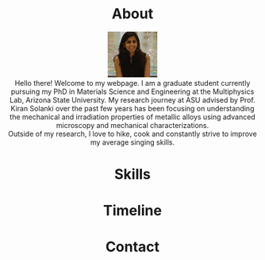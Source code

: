 
<div align = "center">
<h1 align="center">
About
</h1>
  
<p align = center>
<img width="20%" height="20%" src="/images/soundaryasrinivasan3.JPG"> <br>
Hello there! Welcome to my webpage. I am a graduate student currently pursuing my PhD in Materials Science and Engineering at the Multiphysics Lab, Arizona State University. My research journey at ASU advised by Prof. Kiran Solanki over the past few years has been focusing on understanding the mechanical and irradiation properties of metallic alloys using advanced microscopy and mechanical characterizations. <br>Outside of my research, I love to hike, cook and constantly strive to improve my average singing skills.
</p>

<h1 align="center">
Skills
</h1>

<h1 align="center">
Timeline
</h1>

<h1 align="center">
Contact
</h1>

</div>
